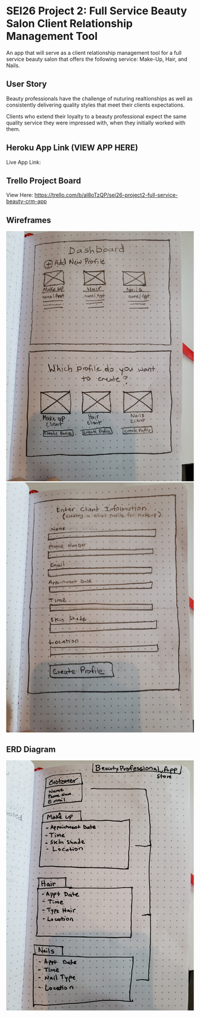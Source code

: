 # SEI26 Project 2: Full Service Beauty Salon Client Relationship Management Tool

An app that will serve as a client relationship management tool for a full service beauty salon that offers the following service: Make-Up, Hair, and Nails. 

## User Story
Beauty professionals have the challenge of nuturing realtionships as well as consistently delivering quality styles that meet their clients expectations. 

Clients who extend their loyalty to a beauty professional expect the same quality service they were impressed with, when they initially worked with them.

## Heroku App Link (VIEW APP HERE)
Live App Link: 

## Trello Project Board
View Here: https://trello.com/b/al8oTzQP/sei26-project2-full-service-beauty-crm-app

## Wireframes 
<img src="https://github.com/lrobert4/SEIProject2/blob/master/Wireframes-one.jpg" alt="Wireframe Images One">

<img src="https://github.com/lrobert4/SEIProject2/blob/master/wireframes-two.jpg" alt="Wireframe Images Two">

## ERD Diagram
<img src="https://github.com/lrobert4/SEIProject2/blob/master/ERD_Diagram.jpg" alt="ERD Diagram">


